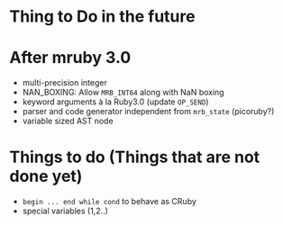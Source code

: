 # Thing to Do in the future

# After mruby 3.0

* multi-precision integer
* NAN_BOXING: Allow `MRB_INT64` along with NaN boxing
* keyword arguments à la Ruby3.0 (update `OP_SEND`)
* parser and code generator independent from `mrb_state` (picoruby?)
* variable sized AST node

# Things to do (Things that are not done yet)

* `begin ... end while cond` to behave as CRuby
* special variables ($1,$2..)
